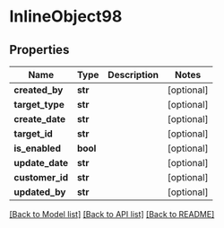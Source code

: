 # InlineObject98

## Properties
Name | Type | Description | Notes
------------ | ------------- | ------------- | -------------
**created_by** | **str** |  | [optional] 
**target_type** | **str** |  | [optional] 
**create_date** | **str** |  | [optional] 
**target_id** | **str** |  | [optional] 
**is_enabled** | **bool** |  | [optional] 
**update_date** | **str** |  | [optional] 
**customer_id** | **str** |  | [optional] 
**updated_by** | **str** |  | [optional] 

[[Back to Model list]](../README.md#documentation-for-models) [[Back to API list]](../README.md#documentation-for-api-endpoints) [[Back to README]](../README.md)


